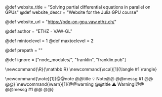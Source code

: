 <!--
Add here global page variables to use throughout your
website.
The website_* must be defined for the RSS to work
-->
@def website_title = "Solving partial differential equations in parallel on GPUs"
@def website_descr = "Website for the Julia GPU course"
<!-- @def website_url   = "https://eth-vaw-glaciology.github.io/course-101-0250-00/" -->
@def website_url   = "https://pde-on-gpu.vaw.ethz.ch/"

@def author = "ETHZ - VAW-GL"

@def mintoclevel = 1
@def maxtoclevel = 2

<!-- @def prepath = "course-101-0250-00" -->
@def prepath = ""
<!--
Add here files or directories that should be ignored by Franklin, otherwise
these files might be copied and, if markdown, processed by Franklin which
you might not want. Indicate directories by ending the name with a `/`.
-->
@def ignore = ["node_modules/", "franklin", "franklin.pub"]

<!--
Add here global latex commands to use throughout your
pages. It can be math commands but does not need to be.
For instance:
* \newcommand{\phrase}{This is a long phrase to copy.}
-->
\newcommand{\R}{\mathbb R}
\newcommand{\scal}[1]{\langle #1 \rangle}

\newcommand{\note}[1]{@@note @@title :bulb: Note@@ @@messg #1 @@ @@}
\newcommand{\warn}[1]{@@warning @@title ⚠️ Warning!@@ @@messg #1 @@ @@}